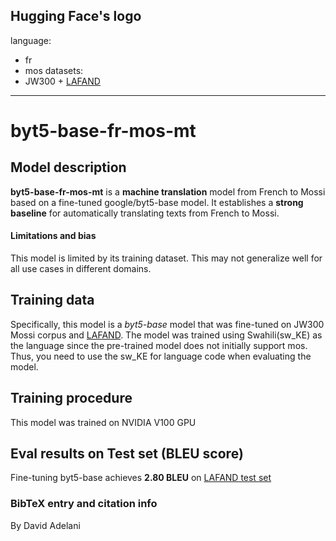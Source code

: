 Hugging Face's logo
---
language: 
- fr
- mos
datasets:
- JW300 + [LAFAND](https://github.com/masakhane-io/lafand-mt)
---
# byt5-base-fr-mos-mt
## Model description
**byt5-base-fr-mos-mt** is a **machine translation** model from French to Mossi based on a fine-tuned google/byt5-base model.  It establishes a **strong baseline** for automatically translating texts from French to Mossi.  


#### Limitations and bias
This model is limited by its training dataset. This may not generalize well for all use cases in different domains.  

## Training data
Specifically, this model is a *byt5-base* model that was fine-tuned on JW300 Mossi corpus and [LAFAND](https://github.com/masakhane-io/lafand-mt). The model was trained using Swahili(sw_KE) as the language since the pre-trained model does not initially support mos. Thus, you need to use the sw_KE for language code when evaluating the model. 

## Training procedure
This model was trained on NVIDIA V100 GPU

## Eval results on Test set (BLEU score)
Fine-tuning byt5-base achieves **2.80 BLEU** on [LAFAND test set](https://github.com/masakhane-io/lafand-mt)

### BibTeX entry and citation info
By David Adelani
```

```


